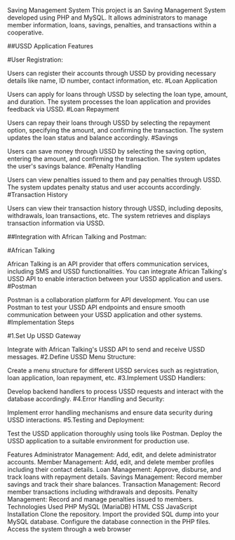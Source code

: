 Saving Management System
This project is an Saving Management System developed using PHP and MySQL. It allows administrators to manage member information, loans, savings, penalties, and transactions within a cooperative.

##USSD Application Features

#User Registration:

Users can register their accounts through USSD by providing necessary details like name, ID number, contact information, etc. #Loan Application

Users can apply for loans through USSD by selecting the loan type, amount, and duration. The system processes the loan application and provides feedback via USSD. #Loan Repayment

Users can repay their loans through USSD by selecting the repayment option, specifying the amount, and confirming the transaction. The system updates the loan status and balance accordingly. #Savings

Users can save money through USSD by selecting the saving option, entering the amount, and confirming the transaction. The system updates the user's savings balance. #Penalty Handling

Users can view penalties issued to them and pay penalties through USSD. The system updates penalty status and user accounts accordingly. #Transaction History

Users can view their transaction history through USSD, including deposits, withdrawals, loan transactions, etc. The system retrieves and displays transaction information via USSD.

##Integration with African Talking and Postman:

#African Talking

African Talking is an API provider that offers communication services, including SMS and USSD functionalities. You can integrate African Talking's USSD API to enable interaction between your USSD application and users. #Postman

Postman is a collaboration platform for API development. You can use Postman to test your USSD API endpoints and ensure smooth communication between your USSD application and other systems. #Implementation Steps

#1.Set Up USSD Gateway

Integrate with African Talking's USSD API to send and receive USSD messages. #2.Define USSD Menu Structure:

Create a menu structure for different USSD services such as registration, loan application, loan repayment, etc. #3.Implement USSD Handlers:

Develop backend handlers to process USSD requests and interact with the database accordingly. #4.Error Handling and Security:

Implement error handling mechanisms and ensure data security during USSD interactions. #5.Testing and Deployment:

Test the USSD application thoroughly using tools like Postman. Deploy the USSD application to a suitable environment for production use.

Features
Administrator Management: Add, edit, and delete administrator accounts.
Member Management: Add, edit, and delete member profiles including their contact details.
Loan Management: Approve, disburse, and track loans with repayment details.
Savings Management: Record member savings and track their share balances.
Transaction Management: Record member transactions including withdrawals and deposits.
Penalty Management: Record and manage penalties issued to members.
Technologies Used
PHP
MySQL (MariaDB)
HTML
CSS
JavaScript
Installation
Clone the repository.
Import the provided SQL dump into your MySQL database.
Configure the database connection in the PHP files.
Access the system through a web browser
